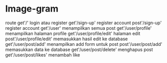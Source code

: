 # Image-gram

route
get'/' login atau register
get'/sign-up' register account
post'/sign-up' register account
get'/user' menampilkan semua post
get'/user/profile' menampilkan halaman profile
get'/user/profile/edit' halaman edit
post'/user/profile/edit' memasukkan hasil edit ke database
get'/user/post/add' menampilkan add form untuk post
post'/user/post/add' memasukkan data ke database
get'/user/post/delete' menghapus post
get'/user/post/likes' menambah like
